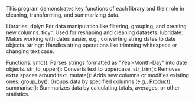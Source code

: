 

This program demonstrates key functions of each library and their role in cleaning, transforming, and summarizing data.


Libraries:
dplyr: For data manipulation like filtering, grouping, and creating new columns.
tidyr: Used for reshaping and cleaning datasets.
lubridate: Makes working with dates easier, e.g., converting string dates to date objects.
stringr: Handles string operations like trimming whitespace or changing text case.

Functions:
ymd(): Parses strings formatted as "Year-Month-Day" into date objects.
str_to_upper(): Converts text to uppercase.
str_trim(): Removes extra spaces around text.
mutate(): Adds new columns or modifies existing ones.
group_by(): Groups data by specified columns (e.g., Product).
summarise(): Summarizes data by calculating totals, averages, or other statistics.
